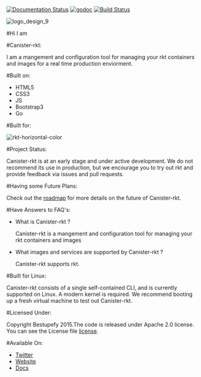 [![Documentation Status](https://readthedocs.org/projects/canister-rkt/badge/?version=latest)](https://readthedocs.org/projects/canister-rkt/?badge=latest)
[![godoc](https://godoc.org/github.com/bestupefy/canister-rkt?status.svg)](http://godoc.org/github.com/bestupefy/canister-rkt)
[![Build Status](https://travis-ci.org/bestupefy/canister-rkt.svg?branch=master)](https://travis-ci.org/bestupefy/canister-rkt)

![logo_design_9](https://cloud.githubusercontent.com/assets/8342133/7682695/80c136de-fd97-11e4-92fc-4b2846489109.jpg)

#Hi I am 

#Canister-rkt:

I am a mangement and configuration tool for managing 
your rkt containers and images for a real time production enviorment.

#Built on:

- HTML5
- CSS3
- JS
- Bootstrap3
- Go

#Built for:

![rkt-horizontal-color](https://cloud.githubusercontent.com/assets/8342133/7788386/ba9ed948-0255-11e5-82c0-9eebc34c2da8.png)

#Project Status:

Canister-rkt is at an early stage and under active development. We do not recommend its use in production, but we encourage you to try out rkt and provide feedback via issues and pull requests.

#Having some Future Plans:

Check out the [roadmap](ROADMAP.md) for more details on the future of Canister-rkt.

#Have Answers to FAQ's:

- What is Canister-rkt ?

  Canister-rkt is a mangement and configuration tool for managing 
  your rkt containers and images
  
- What images and services are supported by Canister-rkt ?

  Canister-rkt supports rkt.
  
#Built for Linux:

Canister-rkt consists of a single self-contained CLI, and is currently supported on Linux. A modern kernel is required. We recommend booting up a fresh virtual machine to test out Canister-rkt.

#Licensed Under:

Copyright Bestupefy 2015.The code is released under Apache 2.0 license. You can
see the License file [license](LICENSE).

#Available On:

- [Twitter](https://twitter.com/ramitsurana)
- [Website](https://bestupefy.com)
- [Docs](http://canister-rkt.readthedocs.org)

